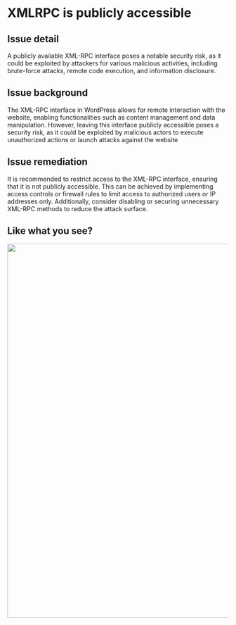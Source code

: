 # XMLRPC is publicly accessible

## Issue detail

 A publicly available XML-RPC interface poses a notable security risk, as it could be exploited by attackers for various malicious activities, including brute-force attacks, remote code execution, and information disclosure.

## Issue background

The XML-RPC interface in WordPress allows for remote interaction with the website, enabling functionalities such as content management and data manipulation. However, leaving this interface publicly accessible poses a security risk, as it could be exploited by malicious actors to execute unauthorized actions or launch attacks against the website

## Issue remediation

It is recommended to restrict access to the XML-RPC interface, ensuring that it is not publicly accessible. This can be achieved by implementing access controls or firewall rules to limit access to authorized users or IP addresses only. Additionally, consider disabling or securing unnecessary XML-RPC methods to reduce the attack surface. 


## Like what you see?

<p align="center">
<a href="http://10up.com/contact/"><img src="https://10up.com/uploads/2016/10/10up-Github-Banner.png" width="850"></a>
</p>
